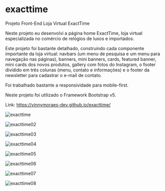 # exacttime
Projeto Front-End Loja Virtual ExactTime

Neste projeto eu desenvolvi a página home ExactTime, loja virtual especializada no comércio de relógios de luxos e importados.

Este projeto foi bastante detalhado, construindo cada componente importante da loja virtual: navbars (um menu de pesquisa e um menu para navegação nas páginas), banners, mini banners, cards, featured banner, mini cards dos novos produtos, gallery com fotos do Instagram, o footer dividido em três colunas (menu, contato e informações) e o footer da newsletter para cadastrar o e-mail de contato.

Foi trabalhado bastante a responsividade para mobile-first.

Neste projeto foi utilizado o Framework Bootstrap v5.

Link: https://vinnymoraes-dev.github.io/exacttime/

![exacttime](https://user-images.githubusercontent.com/56524332/191481931-8ae8711a-af60-4fe8-b3cf-9136016bf0d2.JPG)

![exacttime02](https://user-images.githubusercontent.com/56524332/191490730-1359cf7e-6d64-4965-bbb8-da10186548f9.JPG)

![exacttime03](https://user-images.githubusercontent.com/56524332/191490744-41e755b2-56a6-470c-8d8b-d163b56df888.JPG)

![exacttime04](https://user-images.githubusercontent.com/56524332/191490753-0130900c-ca21-4e03-b92f-01028fd6c297.JPG)

![exacttime05](https://user-images.githubusercontent.com/56524332/191490768-b66710a0-f20b-4ecb-b77c-364e4725ad11.JPG)

![exacttime06](https://user-images.githubusercontent.com/56524332/191490780-403890d8-ffc6-4a53-bf6f-aab1f61a3baf.JPG)

![exacttime07](https://user-images.githubusercontent.com/56524332/191490794-f0dc2841-63e0-4a5e-b5af-27a956046a3c.JPG)

![exacttime08](https://user-images.githubusercontent.com/56524332/191490804-d9c20fff-4bd2-48a7-a328-440b500a613a.JPG)

